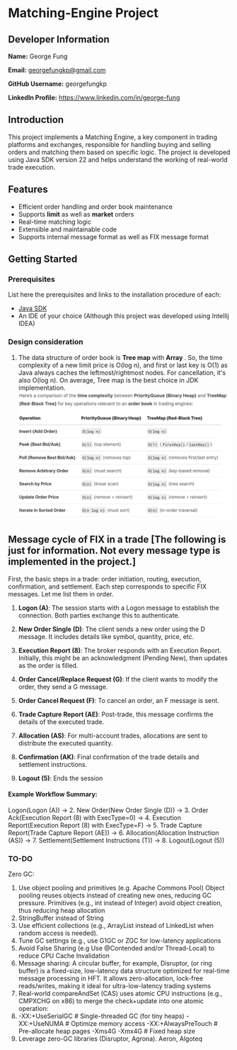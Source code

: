 # Matching-Engine Project

## Developer Information

**Name:** George Fung

**Email:** georgefungkp@gmail.com

**GitHub Username:** georgefungkp

**LinkedIn Profile:** https://www.linkedin.com/in/george-fung

## Introduction

This project implements a Matching Engine, a key component in trading platforms and exchanges, responsible for handling buying and selling orders and matching them based on specific logic. The project is developed using Java SDK version 22 and helps understand the working of real-world trade execution.

## Features

 - Efficient order handling and order book maintenance
 - Supports **limit** as well as **market** orders
 - Real-time matching logic
 - Extensible and maintainable code
 - Supports internal message format as well as FIX message format

## Getting Started

### Prerequisites

List here the prerequisites and links to the installation procedure of each:

- [Java SDK](https://www.oracle.com/java/technologies/downloads/)
- An IDE of your choice (Although this project was developed using Intellij IDEA)

### Design consideration
1. The data structure of order book is <b> Tree map </b> with <b> Array </b>. So, the time complexity of a new limit price is O(log n), and first or last key is O(1) as Java always caches the leftmost/rightmost nodes. For cancellation, it's also O(log n). On average, Tree map is the best choice in JDK implementation.
![Why TreeMap?](https://github.com/georgefungkp/Matching-Engine/blob/main/PQvsTreeMap.jpg)


## Message cycle of FIX in a trade [The following is just for information. Not every message type is implemented in the project.]
First, the basic steps in a trade: order initiation, routing, execution, confirmation, and settlement. Each step corresponds to specific FIX messages. Let me list them in order.

1. **Logon (A)**: The session starts with a Logon message to establish the connection. Both parties exchange this to authenticate.

2. **New Order Single (D)**: The client sends a new order using the D message. It includes details like symbol, quantity, price, etc.

3. **Execution Report (8)**: The broker responds with an Execution Report. Initially, this might be an acknowledgment (Pending New), then updates as the order is filled.

4. **Order Cancel/Replace Request (G)**: If the client wants to modify the order, they send a G message.

5. **Order Cancel Request (F)**: To cancel an order, an F message is sent.

6. **Trade Capture Report (AE)**: Post-trade, this message confirms the details of the executed trade.

7. **Allocation (AS)**: For multi-account trades, allocations are sent to distribute the executed quantity.

8. **Confirmation (AK)**: Final confirmation of the trade details and settlement instructions.

9. **Logout (5)**: Ends the session

#### Example Workflow Summary:
Logon(Logon (A)) → 2. New Order(New Order Single (D)) → 3. Order Ack(Execution Report (8) with ExecType=0)
→ 4. Execution Report(Execution Report (8) with ExecType=F) → 5. Trade Capture Report(Trade Capture Report (AE))
→ 6. Allocation(Allocation Instruction (AS)) → 7. Settlement(Settlement Instructions (T)) → 8. Logout(Logout (5))

### TO-DO
Zero GC: 
1. Use object pooling and primitives (e.g. Apache Commons Pool)
Object pooling reuses objects instead of creating new ones, reducing GC pressure.
Primitives (e.g., int instead of Integer) avoid object creation, thus reducing heap allocation
2. StringBuffer instead of String
3. Use efficient collections (e.g., ArrayList instead of LinkedList when random access is needed).
4. Tune GC settings (e.g., use G1GC or ZGC for low-latency applications
5. Avoid False Sharing (e.g Use @Contended and/or Thread-Local) to reduce CPU Cache Invalidation
6. Message sharing: A circular buffer, for example, Disruptor, (or ring buffer) is a fixed-size, low-latency data structure optimized for real-time message processing in HFT. It allows zero-allocation, lock-free reads/writes, making it ideal for ultra-low-latency trading systems
7. Real-world compareAndSet (CAS) uses atomic CPU instructions (e.g., CMPXCHG on x86) to merge the check+update into one atomic operation:
8. -XX:+UseSerialGC # Single-threaded GC (for tiny heaps)
-XX:+UseNUMA # Optimize memory access
-XX:+AlwaysPreTouch # Pre-allocate heap pages
-Xms4G -Xmx4G # Fixed heap size
9. Leverage zero-GC libraries (Disruptor, Agrona). Aeron, Algoteq